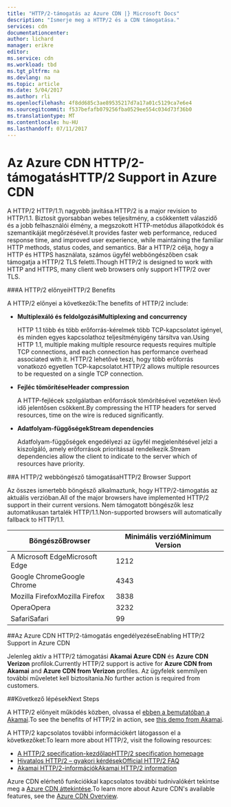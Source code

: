 ```yaml
---
title: "HTTP/2-támogatás az Azure CDN |} Microsoft Docs"
description: "Ismerje meg a HTTP/2 és a CDN támogatása."
services: cdn
documentationcenter: 
author: lichard
manager: erikre
editor: 
ms.service: cdn
ms.workload: tbd
ms.tgt_pltfrm: na
ms.devlang: na
ms.topic: article
ms.date: 5/04/2017
ms.author: rli
ms.openlocfilehash: 4f8dd685c3ae89535217d7a17a01c5129ca7e6e4
ms.sourcegitcommit: f537befafb079256fba0529ee554c034d73f36b0
ms.translationtype: MT
ms.contentlocale: hu-HU
ms.lasthandoff: 07/11/2017
---
```

# <a name="http2-support-in-azure-cdn"></a><span data-ttu-id="94bcc-103">Az Azure CDN HTTP/2-támogatás</span><span class="sxs-lookup"><span data-stu-id="94bcc-103">HTTP/2 Support in Azure CDN</span></span>

<span data-ttu-id="94bcc-104">A HTTP/2 HTTP/1.1\ nagyobb javítása.</span><span class="sxs-lookup"><span data-stu-id="94bcc-104">HTTP/2 is a major revision to HTTP/1.1\.</span></span> <span data-ttu-id="94bcc-105">Biztosít gyorsabban webes teljesítmény, a csökkentett válaszidő és a jobb felhasználói élmény, a megszokott HTTP-metódus állapotkódok és szemantikáját megőrzésével.</span><span class="sxs-lookup"><span data-stu-id="94bcc-105">It provides faster web performance, reduced response time, and improved user experience, while maintaining the familiar HTTP methods, status codes, and semantics.</span></span> <span data-ttu-id="94bcc-106">Bár a HTTP/2 célja, hogy a HTTP és HTTPS használata, számos ügyfél webböngészőben csak támogatja a HTTP/2 TLS feletti.</span><span class="sxs-lookup"><span data-stu-id="94bcc-106">Though HTTP/2 is designed to work with HTTP and HTTPS, many client web browsers only support HTTP/2 over TLS.</span></span>

###<a name="http2-benefits"></a><span data-ttu-id="94bcc-107">A HTTP/2 előnyei</span><span class="sxs-lookup"><span data-stu-id="94bcc-107">HTTP/2 Benefits</span></span>

<span data-ttu-id="94bcc-108">A HTTP/2 előnyei a következők:</span><span class="sxs-lookup"><span data-stu-id="94bcc-108">The benefits of HTTP/2 include:</span></span>

*   <span data-ttu-id="94bcc-109">**Multiplexáló és feldolgozási**</span><span class="sxs-lookup"><span data-stu-id="94bcc-109">**Multiplexing and concurrency**</span></span>

    <span data-ttu-id="94bcc-110">HTTP 1.1 több és több erőforrás-kérelmek több TCP-kapcsolatot igényel, és minden egyes kapcsolathoz teljesítményigény társítva van.</span><span class="sxs-lookup"><span data-stu-id="94bcc-110">Using HTTP 1.1, multiple making multiple resource requests requires multiple TCP connections, and each connection has performance overhead associated with it.</span></span> <span data-ttu-id="94bcc-111">HTTP/2 lehetővé teszi, hogy több erőforrás vonatkozó egyetlen TCP-kapcsolatot.</span><span class="sxs-lookup"><span data-stu-id="94bcc-111">HTTP/2 allows multiple resources to be requested on a single TCP connection.</span></span>

*   <span data-ttu-id="94bcc-112">**Fejléc tömörítése**</span><span class="sxs-lookup"><span data-stu-id="94bcc-112">**Header compression**</span></span>

    <span data-ttu-id="94bcc-113">A HTTP-fejlécek szolgálatban erőforrások tömörítésével vezetéken lévő idő jelentősen csökkent.</span><span class="sxs-lookup"><span data-stu-id="94bcc-113">By compressing the HTTP headers for served resources, time on the wire is reduced significantly.</span></span>

*   <span data-ttu-id="94bcc-114">**Adatfolyam-függőségek**</span><span class="sxs-lookup"><span data-stu-id="94bcc-114">**Stream dependencies**</span></span>

    <span data-ttu-id="94bcc-115">Adatfolyam-függőségek engedélyezi az ügyfél megjelenítésével jelzi a kiszolgáló, amely erőforrások prioritással rendelkezik.</span><span class="sxs-lookup"><span data-stu-id="94bcc-115">Stream dependencies allow the client to indicate to the server which of resources have priority.</span></span>


##<a name="http2-browser-support"></a><span data-ttu-id="94bcc-116">A HTTP/2 webböngésző támogatása</span><span class="sxs-lookup"><span data-stu-id="94bcc-116">HTTP/2 Browser Support</span></span>

<span data-ttu-id="94bcc-117">Az összes ismertebb böngésző alkalmaztunk, hogy HTTP/2-támogatás az aktuális verzióban.</span><span class="sxs-lookup"><span data-stu-id="94bcc-117">All of the major browsers have implemented HTTP/2 support in their current versions.</span></span> <span data-ttu-id="94bcc-118">Nem támogatott böngészők lesz automatikusan tartalék HTTP/1.1.</span><span class="sxs-lookup"><span data-stu-id="94bcc-118">Non-supported browsers will automatically fallback to HTTP/1.1.</span></span>

|<span data-ttu-id="94bcc-119">Böngésző</span><span class="sxs-lookup"><span data-stu-id="94bcc-119">Browser</span></span>|<span data-ttu-id="94bcc-120">Minimális verzió</span><span class="sxs-lookup"><span data-stu-id="94bcc-120">Minimum Version</span></span>|
|-------------|------------|
|<span data-ttu-id="94bcc-121">A Microsoft Edge</span><span class="sxs-lookup"><span data-stu-id="94bcc-121">Microsoft Edge</span></span>| <span data-ttu-id="94bcc-122">12</span><span class="sxs-lookup"><span data-stu-id="94bcc-122">12</span></span>|
|<span data-ttu-id="94bcc-123">Google Chrome</span><span class="sxs-lookup"><span data-stu-id="94bcc-123">Google Chrome</span></span>| <span data-ttu-id="94bcc-124">43</span><span class="sxs-lookup"><span data-stu-id="94bcc-124">43</span></span>|
|<span data-ttu-id="94bcc-125">Mozilla Firefox</span><span class="sxs-lookup"><span data-stu-id="94bcc-125">Mozilla Firefox</span></span>| <span data-ttu-id="94bcc-126">38</span><span class="sxs-lookup"><span data-stu-id="94bcc-126">38</span></span>|
|<span data-ttu-id="94bcc-127">Opera</span><span class="sxs-lookup"><span data-stu-id="94bcc-127">Opera</span></span>| <span data-ttu-id="94bcc-128">32</span><span class="sxs-lookup"><span data-stu-id="94bcc-128">32</span></span>|
|<span data-ttu-id="94bcc-129">Safari</span><span class="sxs-lookup"><span data-stu-id="94bcc-129">Safari</span></span>| <span data-ttu-id="94bcc-130">9</span><span class="sxs-lookup"><span data-stu-id="94bcc-130">9</span></span>|

##<a name="enabling-http2-support-in-azure-cdn"></a><span data-ttu-id="94bcc-131">Az Azure CDN HTTP/2-támogatás engedélyezése</span><span class="sxs-lookup"><span data-stu-id="94bcc-131">Enabling HTTP/2 Support in Azure CDN</span></span>

<span data-ttu-id="94bcc-132">Jelenleg aktív a HTTP/2 támogatási **Akamai Azure CDN** és **Azure CDN Verizon** profilok.</span><span class="sxs-lookup"><span data-stu-id="94bcc-132">Currently HTTP/2 support is active for **Azure CDN from Akamai** and **Azure CDN from Verizon** profiles.</span></span> <span data-ttu-id="94bcc-133">Az ügyfelek semmilyen további műveletet kell biztosítania.</span><span class="sxs-lookup"><span data-stu-id="94bcc-133">No further action is required from customers.</span></span>

##<a name="next-steps"></a><span data-ttu-id="94bcc-134">Következő lépések</span><span class="sxs-lookup"><span data-stu-id="94bcc-134">Next Steps</span></span>

<span data-ttu-id="94bcc-135">A HTTP/2 előnyeit működés közben, olvassa el [ebben a bemutatóban a Akamai](https://http2.akamai.com/demo).</span><span class="sxs-lookup"><span data-stu-id="94bcc-135">To see the benefits of HTTP/2 in action, see [this demo from Akamai](https://http2.akamai.com/demo).</span></span>

<span data-ttu-id="94bcc-136">A HTTP/2 kapcsolatos további információkért látogasson el a következőket:</span><span class="sxs-lookup"><span data-stu-id="94bcc-136">To learn more about HTTP/2, visit the following resources:</span></span>

*   [<span data-ttu-id="94bcc-137">A HTTP/2 specification-kezdőlap</span><span class="sxs-lookup"><span data-stu-id="94bcc-137">HTTP/2 specification homepage</span></span>](https://http2.github.io/)
*   [<span data-ttu-id="94bcc-138">Hivatalos HTTP/2 – gyakori kérdések</span><span class="sxs-lookup"><span data-stu-id="94bcc-138">Official HTTP/2 FAQ</span></span>](https://http2.github.io/faq/)
*   [<span data-ttu-id="94bcc-139">Akamai HTTP/2-információk</span><span class="sxs-lookup"><span data-stu-id="94bcc-139">Akamai HTTP/2 information</span></span>](https://http2.akamai.com/)

<span data-ttu-id="94bcc-140">Azure CDN elérhető funkciókkal kapcsolatos további tudnivalókért tekintse meg a [Azure CDN áttekintése](https://azure.microsoft.com/documentation/articles/cdn-overview/).</span><span class="sxs-lookup"><span data-stu-id="94bcc-140">To learn more about Azure CDN's available features, see the [Azure CDN Overview](https://azure.microsoft.com/documentation/articles/cdn-overview/).</span></span>